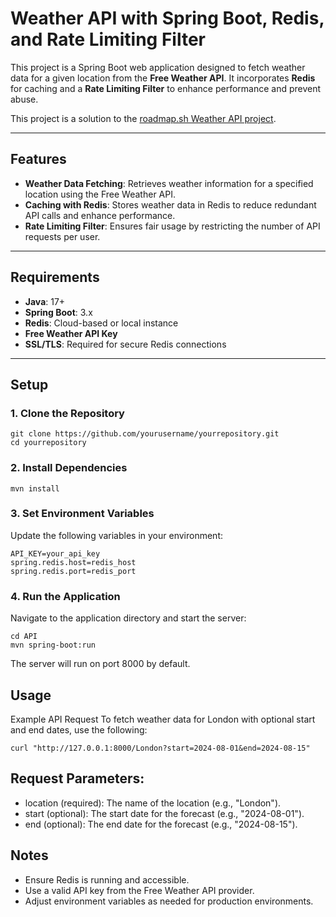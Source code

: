 # Weather API with Spring Boot, Redis, and Rate Limiting Filter

This project is a Spring Boot web application designed to fetch weather data for a given location from the **Free Weather API**. It incorporates **Redis** for caching and a **Rate Limiting Filter** to enhance performance and prevent abuse.

This project is a solution to the [roadmap.sh Weather API project](https://roadmap.sh/projects/weather-api-wrapper-service).

---

## **Features**

- **Weather Data Fetching**: Retrieves weather information for a specified location using the Free Weather API.  
- **Caching with Redis**: Stores weather data in Redis to reduce redundant API calls and enhance performance.  
- **Rate Limiting Filter**: Ensures fair usage by restricting the number of API requests per user.  

---

## **Requirements**

- **Java**: 17+  
- **Spring Boot**: 3.x  
- **Redis**: Cloud-based or local instance  
- **Free Weather API Key**  
- **SSL/TLS**: Required for secure Redis connections  

---

## **Setup**

### **1. Clone the Repository**
```
git clone https://github.com/yourusername/yourrepository.git
cd yourrepository
```
### **2. Install Dependencies**
```
mvn install
```
### **3. Set Environment Variables**
Update the following variables in your environment:
```
API_KEY=your_api_key
spring.redis.host=redis_host
spring.redis.port=redis_port
```
### **4. Run the Application**
Navigate to the application directory and start the server:
```
cd API
mvn spring-boot:run
```
The server will run on port 8000 by default.

## Usage
Example API Request
To fetch weather data for London with optional start and end dates, use the following:
```
curl "http://127.0.0.1:8000/London?start=2024-08-01&end=2024-08-15"
```

## Request Parameters:
* location (required): The name of the location (e.g., "London").
* start (optional): The start date for the forecast (e.g., "2024-08-01").
* end (optional): The end date for the forecast (e.g., "2024-08-15").

## Notes
* Ensure Redis is running and accessible.
* Use a valid API key from the Free Weather API provider.
* Adjust environment variables as needed for production environments.

